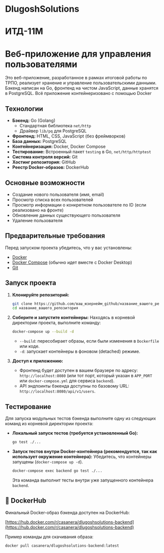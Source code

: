 # DlugoshSolutions
# ИТД-11М 
# Веб-приложение для управления пользователями

Это веб-приложение, разработанное в рамках итоговой работы по ТРПО, реализует хранение и управление пользовательскими данными. Бэкенд написан на Go, фронтенд на чистом JavaScript, данные хранятся в PostgreSQL. Всё приложение контейнеризовано с помощью Docker

## Технологии

*   **Бэкенд:** Go (Golang)
    *   Стандартная библиотека `net/http` 
    *   Драйвер `lib/pq` для PostgreSQL
*   **Фронтенд:** HTML, CSS, JavaScript (без фреймворков)
*   **База данных:** PostgreSQL
*   **Контейнеризация:** Docker, Docker Compose
*   **Тестирование:** Встроенный пакет `testing` в Go, `net/http/httptest`
*   **Система контроля версий:** Git
*   **Хостинг репозитория:** GitHub
*   **Реестр Docker-образов:** DockerHub

## Основные возможности

*   Создание нового пользователя (имя, email)
*   Просмотр списка всех пользователей
*   Просмотр информации о конкретном пользователе по ID (если реализовано на фронте)
*   Обновление данных существующего пользователя
*   Удаление пользователя

## Предварительные требования

Перед запуском проекта убедитесь, что у вас установлены:

*   [Docker](https://www.docker.com/get-started)
*   [Docker Compose](https://docs.docker.com/compose/install/) (обычно идет вместе с Docker Desktop)
*   [Git](https://git-scm.com/downloads)

## Запуск проекта

1.  **Клонируйте репозиторий:**
    ```bash
    git clone https://github.com/ваш_юзернейм_github/название_вашего_репозитория.git
    cd название_вашего_репозитория
    ```

2.  **Соберите и запустите контейнеры:**
    Находясь в корневой директории проекта, выполните команду:
    ```bash
    docker-compose up --build -d
    ```
    *   `--build`: пересобирает образы, если были изменения в `Dockerfile` или коде.
    *   `-d`: запускает контейнеры в фоновом (detached) режиме.

3.  **Доступ к приложению:**
    *   Фронтенд будет доступен в вашем браузере по адресу: `http://localhost:8080` (или тот порт, который указан в `APP_PORT` или `docker-compose.yml` для сервиса `backend`).
    *   API эндпоинты бэкенда доступны по базовому URL: `http://localhost:8080/api/v1/users`.

##  Тестирование

Для запуска модульных тестов бэкенда выполните одну из следующих команд из корневой директории проекта:

*   **Локальный запуск тестов (требуется установленный Go):**
    ```bash
    go test ./...
    ```

*   **Запуск тестов внутри Docker-контейнера (рекомендуется, так как использует окружение контейнера):**
    Убедитесь, что контейнеры запущены (`docker-compose up -d`).
    ```bash
    docker-compose exec backend go test ./...
    ```
    Эта команда выполнит тесты внутри уже запущенного контейнера `backend`.

## 🐳 DockerHub

Финальный Docker-образ бэкенда доступен на DockerHub:

[https://hub.docker.com/r/casanera/dlugoshsolutions-backend](https://hub.docker.com/r/casanera/dlugoshsolutions-backend)

Пример команды для скачивания образа:
```bash
docker pull casanera/dlugoshsolutions-backend:latest